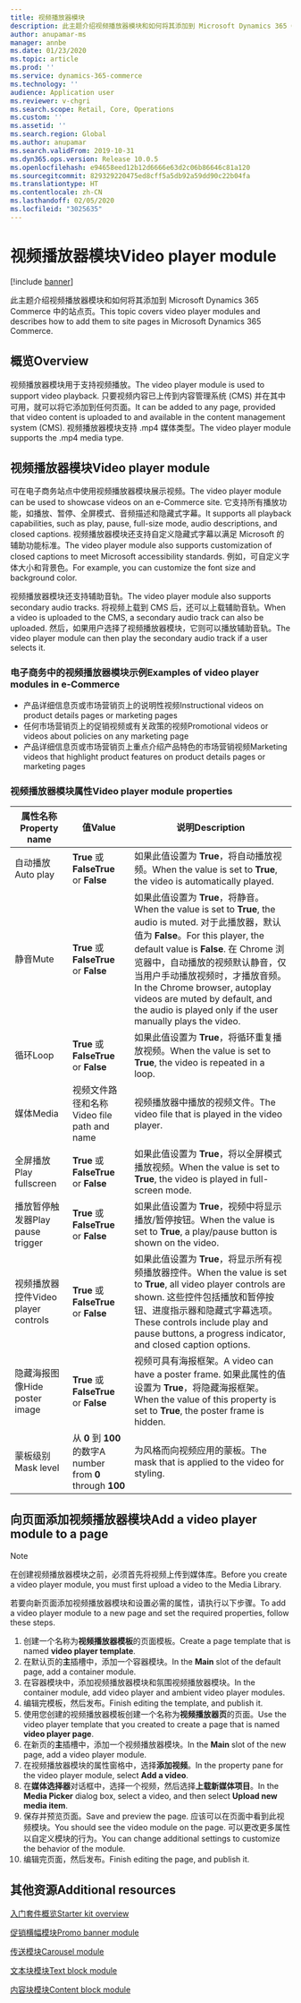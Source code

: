 ```yaml
---
title: 视频播放器模块
description: 此主题介绍视频播放器模块和如何将其添加到 Microsoft Dynamics 365 Commerce 中的站点页。
author: anupamar-ms
manager: annbe
ms.date: 01/23/2020
ms.topic: article
ms.prod: ''
ms.service: dynamics-365-commerce
ms.technology: ''
audience: Application user
ms.reviewer: v-chgri
ms.search.scope: Retail, Core, Operations
ms.custom: ''
ms.assetid: ''
ms.search.region: Global
ms.author: anupamar
ms.search.validFrom: 2019-10-31
ms.dyn365.ops.version: Release 10.0.5
ms.openlocfilehash: e94658eed12b12d6666e63d2c06b86646c81a120
ms.sourcegitcommit: 829329220475ed8cff5a5db92a59dd90c22b04fa
ms.translationtype: HT
ms.contentlocale: zh-CN
ms.lasthandoff: 02/05/2020
ms.locfileid: "3025635"
---
```

# <a name="video-player-module"></a><span data-ttu-id="28d58-103">视频播放器模块</span><span class="sxs-lookup"><span data-stu-id="28d58-103">Video player module</span></span>


[!include [banner](includes/banner.md)]

<span data-ttu-id="28d58-104">此主题介绍视频播放器模块和如何将其添加到 Microsoft Dynamics 365 Commerce 中的站点页。</span><span class="sxs-lookup"><span data-stu-id="28d58-104">This topic covers video player modules and describes how to add them to site pages in Microsoft Dynamics 365 Commerce.</span></span>

## <a name="overview"></a><span data-ttu-id="28d58-105">概览</span><span class="sxs-lookup"><span data-stu-id="28d58-105">Overview</span></span>

<span data-ttu-id="28d58-106">视频播放器模块用于支持视频播放。</span><span class="sxs-lookup"><span data-stu-id="28d58-106">The video player module is used to support video playback.</span></span> <span data-ttu-id="28d58-107">只要视频内容已上传到内容管理系统 (CMS) 并在其中可用，就可以将它添加到任何页面。</span><span class="sxs-lookup"><span data-stu-id="28d58-107">It can be added to any page, provided that video content is uploaded to and available in the content management system (CMS).</span></span> <span data-ttu-id="28d58-108">视频播放器模块支持 .mp4 媒体类型。</span><span class="sxs-lookup"><span data-stu-id="28d58-108">The video player module supports the .mp4 media type.</span></span>

## <a name="video-player-module"></a><span data-ttu-id="28d58-109">视频播放器模块</span><span class="sxs-lookup"><span data-stu-id="28d58-109">Video player module</span></span>

<span data-ttu-id="28d58-110">可在电子商务站点中使用视频播放器模块展示视频。</span><span class="sxs-lookup"><span data-stu-id="28d58-110">The video player module can be used to showcase videos on an e-Commerce site.</span></span> <span data-ttu-id="28d58-111">它支持所有播放功能，如播放、暂停、全屏模式、音频描述和隐藏式字幕。</span><span class="sxs-lookup"><span data-stu-id="28d58-111">It supports all playback capabilities, such as play, pause, full-size mode, audio descriptions, and closed captions.</span></span> <span data-ttu-id="28d58-112">视频播放器模块还支持自定义隐藏式字幕以满足 Microsoft 的辅助功能标准。</span><span class="sxs-lookup"><span data-stu-id="28d58-112">The video player module also supports customization of closed captions to meet Microsoft accessibility standards.</span></span> <span data-ttu-id="28d58-113">例如，可自定义字体大小和背景色。</span><span class="sxs-lookup"><span data-stu-id="28d58-113">For example, you can customize the font size and background color.</span></span>

<span data-ttu-id="28d58-114">视频播放器模块还支持辅助音轨。</span><span class="sxs-lookup"><span data-stu-id="28d58-114">The video player module also supports secondary audio tracks.</span></span> <span data-ttu-id="28d58-115">将视频上载到 CMS 后，还可以上载辅助音轨。</span><span class="sxs-lookup"><span data-stu-id="28d58-115">When a video is uploaded to the CMS, a secondary audio track can also be uploaded.</span></span> <span data-ttu-id="28d58-116">然后，如果用户选择了视频播放器模块，它则可以播放辅助音轨。</span><span class="sxs-lookup"><span data-stu-id="28d58-116">The video player module can then play the secondary audio track if a user selects it.</span></span>

### <a name="examples-of-video-player-modules-in-e-commerce"></a><span data-ttu-id="28d58-117">电子商务中的视频播放器模块示例</span><span class="sxs-lookup"><span data-stu-id="28d58-117">Examples of video player modules in e-Commerce</span></span>

- <span data-ttu-id="28d58-118">产品详细信息页或市场营销页上的说明性视频</span><span class="sxs-lookup"><span data-stu-id="28d58-118">Instructional videos on product details pages or marketing pages</span></span>
- <span data-ttu-id="28d58-119">任何市场营销页上的促销视频或有关政策的视频</span><span class="sxs-lookup"><span data-stu-id="28d58-119">Promotional videos or videos about policies on any marketing page</span></span>
- <span data-ttu-id="28d58-120">产品详细信息页或市场营销页上重点介绍产品特色的市场营销视频</span><span class="sxs-lookup"><span data-stu-id="28d58-120">Marketing videos that highlight product features on product details pages or marketing pages</span></span>

### <a name="video-player-module-properties"></a><span data-ttu-id="28d58-121">视频播放器模块属性</span><span class="sxs-lookup"><span data-stu-id="28d58-121">Video player module properties</span></span>

| <span data-ttu-id="28d58-122">属性名称</span><span class="sxs-lookup"><span data-stu-id="28d58-122">Property name</span></span>         | <span data-ttu-id="28d58-123">值</span><span class="sxs-lookup"><span data-stu-id="28d58-123">Value</span></span>                               | <span data-ttu-id="28d58-124">说明</span><span class="sxs-lookup"><span data-stu-id="28d58-124">Description</span></span> |
|-----------------------|-------------------------------------|-------------|
| <span data-ttu-id="28d58-125">自动播放</span><span class="sxs-lookup"><span data-stu-id="28d58-125">Auto play</span></span>             | <span data-ttu-id="28d58-126">**True** 或 **False**</span><span class="sxs-lookup"><span data-stu-id="28d58-126">**True** or **False**</span></span>               | <span data-ttu-id="28d58-127">如果此值设置为 **True**，将自动播放视频。</span><span class="sxs-lookup"><span data-stu-id="28d58-127">When the value is set to **True**, the video is automatically played.</span></span> |
| <span data-ttu-id="28d58-128">静音</span><span class="sxs-lookup"><span data-stu-id="28d58-128">Mute</span></span>                  | <span data-ttu-id="28d58-129">**True** 或 **False**</span><span class="sxs-lookup"><span data-stu-id="28d58-129">**True** or **False**</span></span>               | <span data-ttu-id="28d58-130">如果此值设置为 **True**，将静音。</span><span class="sxs-lookup"><span data-stu-id="28d58-130">When the value is set to **True**, the audio is muted.</span></span> <span data-ttu-id="28d58-131">对于此播放器，默认值为 **False**。</span><span class="sxs-lookup"><span data-stu-id="28d58-131">For this player, the default value is **False**.</span></span> <span data-ttu-id="28d58-132">在 Chrome 浏览器中，自动播放的视频默认静音，仅当用户手动播放视频时，才播放音频。</span><span class="sxs-lookup"><span data-stu-id="28d58-132">In the Chrome browser, autoplay videos are muted by default, and the audio is played only if the user manually plays the video.</span></span> |
| <span data-ttu-id="28d58-133">循环</span><span class="sxs-lookup"><span data-stu-id="28d58-133">Loop</span></span>                  | <span data-ttu-id="28d58-134">**True** 或 **False**</span><span class="sxs-lookup"><span data-stu-id="28d58-134">**True** or **False**</span></span>               | <span data-ttu-id="28d58-135">如果此值设置为 **True**，将循环重复播放视频。</span><span class="sxs-lookup"><span data-stu-id="28d58-135">When the value is set to **True**, the video is repeated in a loop.</span></span> |
| <span data-ttu-id="28d58-136">媒体</span><span class="sxs-lookup"><span data-stu-id="28d58-136">Media</span></span>                 | <span data-ttu-id="28d58-137">视频文件路径和名称</span><span class="sxs-lookup"><span data-stu-id="28d58-137">Video file path and name</span></span> | <span data-ttu-id="28d58-138">视频播放器中播放的视频文件。</span><span class="sxs-lookup"><span data-stu-id="28d58-138">The video file that is played in the video player.</span></span> |
| <span data-ttu-id="28d58-139">全屏播放</span><span class="sxs-lookup"><span data-stu-id="28d58-139">Play fullscreen</span></span>       | <span data-ttu-id="28d58-140">**True** 或 **False**</span><span class="sxs-lookup"><span data-stu-id="28d58-140">**True** or **False**</span></span>               | <span data-ttu-id="28d58-141">如果此值设置为 **True**，将以全屏模式播放视频。</span><span class="sxs-lookup"><span data-stu-id="28d58-141">When the value is set to **True**, the video is played in full-screen mode.</span></span> |
| <span data-ttu-id="28d58-142">播放暂停触发器</span><span class="sxs-lookup"><span data-stu-id="28d58-142">Play pause trigger</span></span>    | <span data-ttu-id="28d58-143">**True** 或 **False**</span><span class="sxs-lookup"><span data-stu-id="28d58-143">**True** or **False**</span></span>               | <span data-ttu-id="28d58-144">如果此值设置为 **True**，视频中将显示播放/暂停按钮。</span><span class="sxs-lookup"><span data-stu-id="28d58-144">When the value is set to **True**, a play/pause button is shown on the video.</span></span> |
| <span data-ttu-id="28d58-145">视频播放器控件</span><span class="sxs-lookup"><span data-stu-id="28d58-145">Video player controls</span></span> | <span data-ttu-id="28d58-146">**True** 或 **False**</span><span class="sxs-lookup"><span data-stu-id="28d58-146">**True** or **False**</span></span>               | <span data-ttu-id="28d58-147">如果此值设置为 **True**，将显示所有视频播放器控件。</span><span class="sxs-lookup"><span data-stu-id="28d58-147">When the value is set to **True**, all video player controls are shown.</span></span> <span data-ttu-id="28d58-148">这些控件包括播放和暂停按钮、进度指示器和隐藏式字幕选项。</span><span class="sxs-lookup"><span data-stu-id="28d58-148">These controls include play and pause buttons, a progress indicator, and closed caption options.</span></span> |
| <span data-ttu-id="28d58-149">隐藏海报图像</span><span class="sxs-lookup"><span data-stu-id="28d58-149">Hide poster image</span></span>     | <span data-ttu-id="28d58-150">**True** 或 **False**</span><span class="sxs-lookup"><span data-stu-id="28d58-150">**True** or **False**</span></span>               | <span data-ttu-id="28d58-151">视频可具有海报框架。</span><span class="sxs-lookup"><span data-stu-id="28d58-151">A video can have a poster frame.</span></span> <span data-ttu-id="28d58-152">如果此属性的值设置为 **True**，将隐藏海报框架。</span><span class="sxs-lookup"><span data-stu-id="28d58-152">When the value of this property is set to **True**, the poster frame is hidden.</span></span> |
| <span data-ttu-id="28d58-153">蒙板级别</span><span class="sxs-lookup"><span data-stu-id="28d58-153">Mask level</span></span>            | <span data-ttu-id="28d58-154">从 **0** 到 **100** 的数字</span><span class="sxs-lookup"><span data-stu-id="28d58-154">A number from **0** through **100**</span></span> | <span data-ttu-id="28d58-155">为风格而向视频应用的蒙板。</span><span class="sxs-lookup"><span data-stu-id="28d58-155">The mask that is applied to the video for styling.</span></span> |

## <a name="add-a-video-player-module-to-a-page"></a><span data-ttu-id="28d58-156">向页面添加视频播放器模块</span><span class="sxs-lookup"><span data-stu-id="28d58-156">Add a video player module to a page</span></span>

> [!NOTE] 
> <span data-ttu-id="28d58-157">在创建视频播放器模块之前，必须首先将视频上传到媒体库。</span><span class="sxs-lookup"><span data-stu-id="28d58-157">Before you create a video player module, you must first upload a video to the Media Library.</span></span>

<span data-ttu-id="28d58-158">若要向新页面添加视频播放器模块和设置必需的属性，请执行以下步骤。</span><span class="sxs-lookup"><span data-stu-id="28d58-158">To add a video player module to a new page and set the required properties, follow these steps.</span></span>

1. <span data-ttu-id="28d58-159">创建一个名称为**视频播放器模板**的页面模板。</span><span class="sxs-lookup"><span data-stu-id="28d58-159">Create a page template that is named **video player template**.</span></span>
1. <span data-ttu-id="28d58-160">在默认页的**主**插槽中，添加一个容器模块。</span><span class="sxs-lookup"><span data-stu-id="28d58-160">In the **Main** slot of the default page, add a container module.</span></span>
1. <span data-ttu-id="28d58-161">在容器模块中，添加视频播放器模块和氛围视频播放器模块。</span><span class="sxs-lookup"><span data-stu-id="28d58-161">In the container module, add video player and ambient video player modules.</span></span>
1. <span data-ttu-id="28d58-162">编辑完模板，然后发布。</span><span class="sxs-lookup"><span data-stu-id="28d58-162">Finish editing the template, and publish it.</span></span>
1. <span data-ttu-id="28d58-163">使用您创建的视频播放器模板创建一个名称为**视频播放器页**的页面。</span><span class="sxs-lookup"><span data-stu-id="28d58-163">Use the video player template that you created to create a page that is named **video player page**.</span></span>
1. <span data-ttu-id="28d58-164">在新页的**主**插槽中，添加一个视频播放器模块。</span><span class="sxs-lookup"><span data-stu-id="28d58-164">In the **Main** slot of the new page, add a video player module.</span></span>
1. <span data-ttu-id="28d58-165">在视频播放器模块的属性窗格中，选择**添加视频**。</span><span class="sxs-lookup"><span data-stu-id="28d58-165">In the property pane for the video player module, select **Add a video**.</span></span>
1. <span data-ttu-id="28d58-166">在**媒体选择器**对话框中，选择一个视频，然后选择**上载新媒体项目**。</span><span class="sxs-lookup"><span data-stu-id="28d58-166">In the **Media Picker** dialog box, select a video, and then select **Upload new media item**.</span></span>
1. <span data-ttu-id="28d58-167">保存并预览页面。</span><span class="sxs-lookup"><span data-stu-id="28d58-167">Save and preview the page.</span></span> <span data-ttu-id="28d58-168">应该可以在页面中看到此视频模块。</span><span class="sxs-lookup"><span data-stu-id="28d58-168">You should see the video module on the page.</span></span> <span data-ttu-id="28d58-169">可以更改更多属性以自定义模块的行为。</span><span class="sxs-lookup"><span data-stu-id="28d58-169">You can change additional settings to customize the behavior of the module.</span></span>
1. <span data-ttu-id="28d58-170">编辑完页面，然后发布。</span><span class="sxs-lookup"><span data-stu-id="28d58-170">Finish editing the page, and publish it.</span></span>

## <a name="additional-resources"></a><span data-ttu-id="28d58-171">其他资源</span><span class="sxs-lookup"><span data-stu-id="28d58-171">Additional resources</span></span>

[<span data-ttu-id="28d58-172">入门套件概览</span><span class="sxs-lookup"><span data-stu-id="28d58-172">Starter kit overview</span></span>](starter-kit-overview.md)

[<span data-ttu-id="28d58-173">促销横幅模块</span><span class="sxs-lookup"><span data-stu-id="28d58-173">Promo banner module</span></span>](add-alert.md)

[<span data-ttu-id="28d58-174">传送模块</span><span class="sxs-lookup"><span data-stu-id="28d58-174">Carousel module</span></span>](add-carousel.md)

[<span data-ttu-id="28d58-175">文本块模块</span><span class="sxs-lookup"><span data-stu-id="28d58-175">Text block module</span></span>](add-content-rich-block.md)

[<span data-ttu-id="28d58-176">内容块模块</span><span class="sxs-lookup"><span data-stu-id="28d58-176">Content block module</span></span>](add-hero-module.md)
